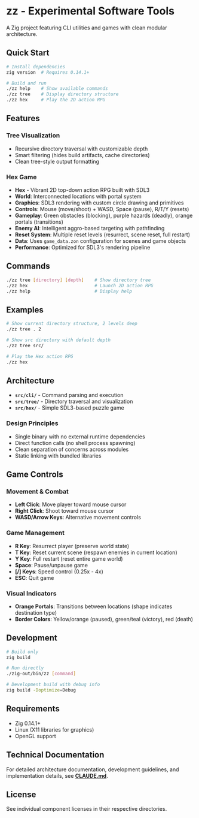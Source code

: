 # zz - Experimental Software Tools

A Zig project featuring CLI utilities and games with clean modular architecture.

## Quick Start

```bash
# Install dependencies
zig version  # Requires 0.14.1+

# Build and run
./zz help    # Show available commands
./zz tree    # Display directory structure  
./zz hex     # Play the 2D action RPG
```

## Features

### Tree Visualization
- Recursive directory traversal with customizable depth
- Smart filtering (hides build artifacts, cache directories)
- Clean tree-style output formatting

### Hex Game
- **Hex** - Vibrant 2D top-down action RPG built with SDL3
- **World**: Interconnected locations with portal system
- **Graphics**: SDL3 rendering with custom circle drawing and primitives
- **Controls**: Mouse (move/shoot) + WASD, Space (pause), R/T/Y (resets)
- **Gameplay**: Green obstacles (blocking), purple hazards (deadly), orange portals (transitions)
- **Enemy AI**: Intelligent aggro-based targeting with pathfinding
- **Reset System**: Multiple reset levels (resurrect, scene reset, full restart)
- **Data**: Uses `game_data.zon` configuration for scenes and game objects
- **Performance**: Optimized for SDL3's rendering pipeline

## Commands

```bash
./zz tree [directory] [depth]    # Show directory tree
./zz hex                         # Launch 2D action RPG
./zz help                        # Display help
```

## Examples

```bash
# Show current directory structure, 2 levels deep
./zz tree . 2

# Show src directory with default depth  
./zz tree src/

# Play the Hex action RPG
./zz hex
```

## Architecture

- **`src/cli/`** - Command parsing and execution
- **`src/tree/`** - Directory traversal and visualization  
- **`src/hex/`** - Simple SDL3-based puzzle game

### Design Principles
- Single binary with no external runtime dependencies
- Direct function calls (no shell process spawning)
- Clean separation of concerns across modules
- Static linking with bundled libraries

## Game Controls

### Movement & Combat
- **Left Click**: Move player toward mouse cursor
- **Right Click**: Shoot toward mouse cursor  
- **WASD/Arrow Keys**: Alternative movement controls

### Game Management
- **R Key**: Resurrect player (preserve world state)
- **T Key**: Reset current scene (respawn enemies in current location)
- **Y Key**: Full restart (reset entire game world)
- **Space**: Pause/unpause game
- **[/] Keys**: Speed control (0.25x - 4x)
- **ESC**: Quit game

### Visual Indicators
- **Orange Portals**: Transitions between locations (shape indicates destination type)
- **Border Colors**: Yellow/orange (paused), green/teal (victory), red (death)

## Development

```bash
# Build only
zig build

# Run directly  
./zig-out/bin/zz [command]

# Development build with debug info
zig build -Doptimize=Debug
```

## Requirements

- Zig 0.14.1+
- Linux (X11 libraries for graphics)
- OpenGL support

## Technical Documentation

For detailed architecture documentation, development guidelines, and implementation details, see **[CLAUDE.md](CLAUDE.md)**.

## License

See individual component licenses in their respective directories.